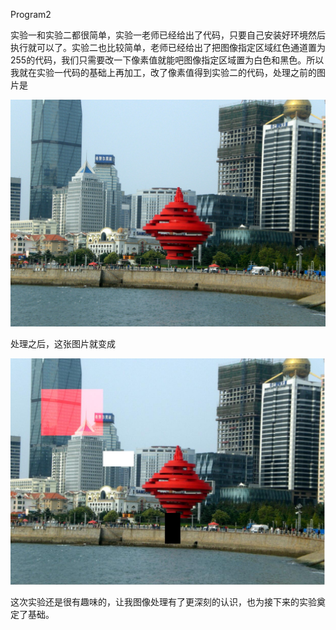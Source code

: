 Program2

实验一和实验二都很简单，实验一老师已经给出了代码，只要自己安装好环境然后执行就可以了。实验二也比较简单，老师已经给出了把图像指定区域红色通道置为255的代码，我们只需要改一下像素值就能吧图像指定区域置为白色和黑色。所以我就在实验一代码的基础上再加工，改了像素值得到实验二的代码，处理之前的图片是


![Image text](https://github.com/lovelyfanzi/information/blob/master/qingdao.jpg?raw=true)

处理之后，这张图片就变成

![Image text](https://github.com/lovelyfanzi/information/blob/master/qingdao2.jpg?raw=true)

这次实验还是很有趣味的，让我图像处理有了更深刻的认识，也为接下来的实验奠定了基础。
